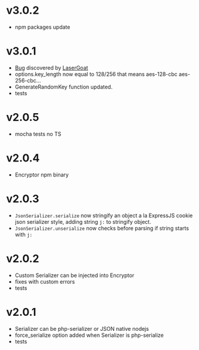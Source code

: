 # v3.0.2
* npm packages update
# v3.0.1
* [Bug](https://github.com/AdSegura/node-laravel-encryptor/issues/1) discovered by [LaserGoat](https://github.com/lasergoat) 
* options.key_length now equal to 128/256 that means aes-128-cbc aes-256-cbc...
* GenerateRandomKey function updated.
* tests 
# v2.0.5 
* mocha tests no TS  

# v2.0.4 
* Encryptor npm binary  

# v2.0.3 
* `JsonSerializer.serialize` now stringify an object 
a la ExpressJS cookie json serializer style, 
adding string `j:` to stringify object.
* `JsonSerializer.unserialize` now checks before parsing if string 
starts with `j:`   

# v2.0.2 
* Custom Serializer can be injected into Encryptor
* fixes with custom errors
* tests
 
# v2.0.1 
* Serializer can be php-serializer or JSON native nodejs 
* force_serialize option added when Serializer is php-serialize
* tests
